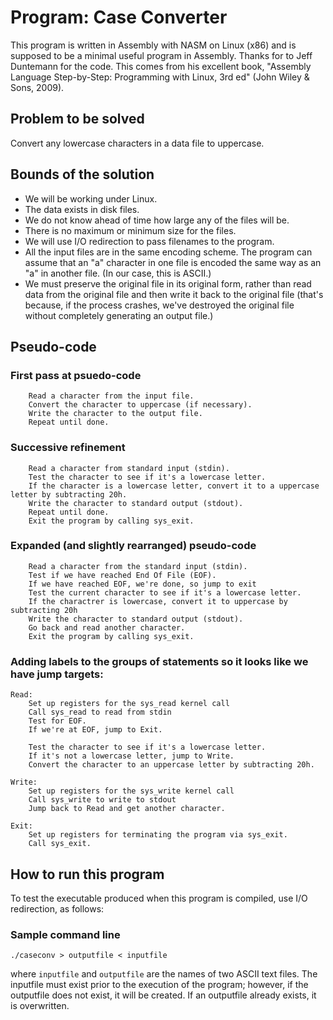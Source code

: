 # Program: Case Converter

This program is written in Assembly with NASM on Linux (x86) and is supposed to be a minimal useful program in Assembly.  Thanks for to Jeff Duntemann for the code.  This comes from his excellent book, "Assembly Language Step-by-Step: Programming with Linux, 3rd ed" (John Wiley & Sons, 2009).

## Problem to be solved
Convert any lowercase characters in a data file to uppercase.

## Bounds of the solution
- We will be working under Linux.
- The data exists in disk files.
- We do not know ahead of time how large any of the files will be.
- There is no maximum or minimum size for the files.
- We will use I/O redirection to pass filenames to the program.
- All the input files are in the same encoding scheme.  The program
  can assume that an "a" character in one file is encoded the same way 
  as an "a" in another file.  (In our case, this is ASCII.)
- We must preserve the original file in its original form, rather than 
  read data from the original file and then write it back to the original
  file (that's because, if the process crashes, we've destroyed the
  original file without completely generating an output file.)

## Pseudo-code
### First pass at psuedo-code

```
	Read a character from the input file.
	Convert the character to uppercase (if necessary).
	Write the character to the output file.
	Repeat until done.
```

### Successive refinement
	
```
	Read a character from standard input (stdin).
	Test the character to see if it's a lowercase letter.
	If the character is a lowercase letter, convert it to a uppercase letter by subtracting 20h.
	Write the character to standard output (stdout).
	Repeat until done.
	Exit the program by calling sys_exit.
```

### Expanded (and slightly rearranged) pseudo-code

```	
	Read a character from the standard input (stdin).
	Test if we have reached End Of File (EOF).
	If we have reached EOF, we're done, so jump to exit
	Test the current character to see if it's a lowercase letter.
	If the charactrer is lowercase, convert it to uppercase by subtracting 20h
	Write the character to standard output (stdout).
	Go back and read another character.
	Exit the program by calling sys_exit.
```

### Adding labels to the groups of statements so it looks like we have jump targets:

```	
Read:
	Set up registers for the sys_read kernel call
	Call sys_read to read from stdin
	Test for EOF.
	If we're at EOF, jump to Exit.

	Test the character to see if it's a lowercase letter.
	If it's not a lowercase letter, jump to Write.
	Convert the character to an uppercase letter by subtracting 20h.

Write:
	Set up registers for the sys_write kernel call
	Call sys_write to write to stdout
	Jump back to Read and get another character.

Exit:
	Set up registers for terminating the program via sys_exit.
	Call sys_exit.
```
## How to run this program
To test the executable produced when this program is compiled, use I/O redirection, as follows:
### Sample command line
```
./caseconv > outputfile < inputfile
```
where `inputfile` and `outputfile` are the names of two ASCII text files.  The inputfile must exist
prior to the execution of the program; however, if the outputfile does not exist, it will be created.  If
an outputfile already exists, it is overwritten.
